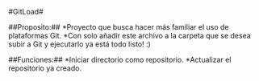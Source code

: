 #GitLoad#

##Proposito:##
*Proyecto que busca hacer más familiar el uso de plataformas Git.
*Con solo añadir este archivo a la carpeta que se desea subir a Git y ejecutarlo ya está todo listo! :)

##Funciones:##
*Iniciar directorio como repositorio.
*Actualizar el repositorio ya creado.